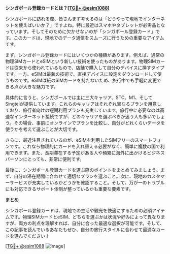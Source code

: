 **シンガポール登録カードとは？[[TG💪+ @esim1088](https://t.me/s/esim1088)]**

シンガポールに訪れる際、皆さんまず考えるのは「どうやって現地でインターネットを使えばいいか？」ですよね。特に最近はスマホやタブレットが必需品となっています。そしてそのために欠かせないのが「シンガポール登録カード」です。このカードは、現地でのデータ通信をスムーズに行うための重要なアイテムです。

まず、シンガポール登録カードにはいくつかの種類があります。例えば、通常の物理SIMカードとeSIMという新しい技術を使ったものがあります。物理SIMカードは従来から使われているもので、店舗で購入して自分のデバイスに挿すタイプです。一方、eSIMは最新の技術で、直接デバイスに設定をダウンロードして使うものです。eSIMは紙のSIMカードを持たないため、旅行中でも手軽に変更できる点が大きな魅力です。

具体的に言うと、シンガポールでは主に三大キャリア、STC、M1、そしてSingtelが提供しています。これらのキャリアはそれぞれ異なるプランを用意しており、旅行者向けの短期利用プランも充実しています。旅行中に必要なのは高速なインターネット接続ですが、どのキャリアを選ぶべきか迷う人も多いでしょう。その場合、事前にオンラインでプランを比較し、自分がどれくらいデータを使うかを考えて選ぶことが大切です。

さらに、最近注目されているのが、eSIMを利用したSIMフリーのスマートフォンです。これなら物理的にカードを入れ替える必要がなく、簡単に複数の国で利用できます。また、長期滞在する予定がある人や頻繁に海外に出かけるビジネスパーソンにとっても、非常に便利です。

最後に、シンガポール登録カードを選ぶ際のポイントをまとめてみましょう。まず、自分の滞在期間に合わせて適切なプランを選ぶこと。次に、現地のカスタマーサービスが充実しているかどうかを確認すること。そして、万が一のトラブルにも対応できるサポート体制が整っているかも重要な要素です。

**まとめ**

シンガポール登録カードは、現地での生活や観光を快適にするための必須アイテムです。物理SIMカードとeSIM、どちらを選ぶかは状況や好みによって異なりますが、両方の利点を理解すれば、自分に合った最適な選択が可能です。そして、この記事を読んでいるあなたもぜひ、自分の旅行スタイルに合わせて最適なカードを選んでください！

[[TG💪+ @esim1088](https://t.me/s/esim1088) ![Image](https://i.postimg.cc/Y0z9fWf4/image.png)]